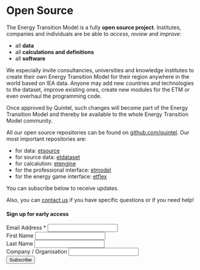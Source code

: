 # Open Source

The Energy Transition Model is a fully **open source project**.
Institutes, companies and individuals are be able to *access*, *review*
and *improve*:

* all **data**
* all **calculations and definitions**
* all **software**

We especially invite consultancies, universities and knowledge institutes to
create their own Energy Transition Model for their region anywhere in the
world based on IEA data. Anyone may add new countries and technologies to the
dataset, improve existing ones, create new modules for the ETM or even overhaul
the programming code.

Once approved by Quintel, such changes will become part of the Energy
Transition Model and thereby be available to the whole Energy Transition
Model community.

All our open source repositories can be found on
[github.com/quintel](http://github.com/quintel). Our most important
repositories are:

* for data: [etsource](http://github.com/quintel/etsource)
* for source data: [etdataset](http://github.com/quintel/etdataset)
* for calcalution: [etengine](http://github.com/quintel/etengine)
* for the professional interface: [etmodel](http://github.com/quintel/etmodel)
* for the energy game interface: [etflex](http://github.com/quintel/etflex)

You can subscribe below to receive updates.

Also, you can [contact us](/contact) if you have specific
questions or if you need help!

<div class='well'>
<h4>Sign up for early access</h4>
<!-- Begin MailChimp Signup Form -->
<div id="mc_embed_signup">
<form action="http://quintel.us3.list-manage.com/subscribe/post?u=89db00a7fc7c18b93278f2cf9&amp;id=784a1447f3" method="post" id="mc-embedded-subscribe-form" name="mc-embedded-subscribe-form" class="validate" target="_blank" novalidate>
	
<div class="mc-field-group">
	<label for="mce-EMAIL">Email Address  <span class="asterisk">*</span>
</label>
	<input type="email" value="" name="EMAIL" class="required email" id="mce-EMAIL">
</div>
<div class="mc-field-group">
	<label for="mce-FNAME">First Name </label>
	<input type="text" value="" name="FNAME" class="" id="mce-FNAME">
</div>
<div class="mc-field-group">
	<label for="mce-LNAME">Last Name </label>
	<input type="text" value="" name="LNAME" class="" id="mce-LNAME">
</div>
<div class="mc-field-group">
	<label for="mce-COMPANY">Company / Organisation </label>
	<input type="text" value="" name="COMPANY" class="" id="mce-COMPANY">
</div>
<div id="mce-responses" class="clear">
	<div class="response" id="mce-error-response" style="display:none"></div>
	<div class="response" id="mce-success-response" style="display:none"></div>
</div>	<div class="clear"><input type="submit" value="Subscribe" name="subscribe" id="mc-embedded-subscribe" class="button btn btn-primary"></div>
</form>
</div>
</div>
<script type="text/javascript">
var fnames = new Array();var ftypes = new Array();fnames[0]='EMAIL';ftypes[0]='email';fnames[1]='FNAME';ftypes[1]='text';fnames[2]='LNAME';ftypes[2]='text';fnames[3]='COMPANY';ftypes[3]='text';
try {
    var jqueryLoaded=jQuery;
    jqueryLoaded=true;
} catch(err) {
    var jqueryLoaded=false;
}
var head= document.getElementsByTagName('head')[0];
if (!jqueryLoaded) {
    var script = document.createElement('script');
    script.type = 'text/javascript';
    script.src = '//ajax.googleapis.com/ajax/libs/jquery/1.4.4/jquery.min.js';
    head.appendChild(script);
    if (script.readyState && script.onload!==null){
        script.onreadystatechange= function () {
              if (this.readyState == 'complete') mce_preload_check();
        }    
    }
}

var err_style = '';
try{
    err_style = mc_custom_error_style;
} catch(e){
    err_style = '#mc_embed_signup input.mce_inline_error{border-color:#6B0505;} #mc_embed_signup div.mce_inline_error{margin: 0 0 1em 0; padding: 5px 10px; background-color:#6B0505; font-weight: bold; z-index: 1; color:#fff;}';
}
var head= document.getElementsByTagName('head')[0];
var style= document.createElement('style');
style.type= 'text/css';
if (style.styleSheet) {
  style.styleSheet.cssText = err_style;
} else {
  style.appendChild(document.createTextNode(err_style));
}
head.appendChild(style);
setTimeout('mce_preload_check();', 250);

var mce_preload_checks = 0;
function mce_preload_check(){
    if (mce_preload_checks>40) return;
    mce_preload_checks++;
    try {
        var jqueryLoaded=jQuery;
    } catch(err) {
        setTimeout('mce_preload_check();', 250);
        return;
    }
    var script = document.createElement('script');
    script.type = 'text/javascript';
    script.src = 'http://downloads.mailchimp.com/js/jquery.form-n-validate.js';
    head.appendChild(script);
    try {
        var validatorLoaded=jQuery("#fake-form").validate({});
    } catch(err) {
        setTimeout('mce_preload_check();', 250);
        return;
    }
    mce_init_form();
}
function mce_init_form(){
    jQuery(document).ready( function($) {
      var options = { errorClass: 'mce_inline_error', errorElement: 'div', onkeyup: function(){}, onfocusout:function(){}, onblur:function(){}  };
      var mce_validator = $("#mc-embedded-subscribe-form").validate(options);
      $("#mc-embedded-subscribe-form").unbind('submit');//remove the validator so we can get into beforeSubmit on the ajaxform, which then calls the validator
      options = { url: 'http://quintel.us3.list-manage.com/subscribe/post-json?u=89db00a7fc7c18b93278f2cf9&id=784a1447f3&c=?', type: 'GET', dataType: 'json', contentType: "application/json; charset=utf-8",
                    beforeSubmit: function(){
                        $('#mce_tmp_error_msg').remove();
                        $('.datefield','#mc_embed_signup').each(
                            function(){
                                var txt = 'filled';
                                var fields = new Array();
                                var i = 0;
                                $(':text', this).each(
                                    function(){
                                        fields[i] = this;
                                        i++;
                                    });
                                $(':hidden', this).each(
                                    function(){
                                        var bday = false;
                                        if (fields.length == 2){
                                            bday = true;
                                            fields[2] = {'value':1970};//trick birthdays into having years
                                        }
                                    	if ( fields[0].value=='MM' && fields[1].value=='DD' && (fields[2].value=='YYYY' || (bday && fields[2].value==1970) ) ){
                                    		this.value = '';
									    } else if ( fields[0].value=='' && fields[1].value=='' && (fields[2].value=='' || (bday && fields[2].value==1970) ) ){
                                    		this.value = '';
									    } else {
									        if (/\[day\]/.test(fields[0].name)){
    	                                        this.value = fields[1].value+'/'+fields[0].value+'/'+fields[2].value;									        
									        } else {
    	                                        this.value = fields[0].value+'/'+fields[1].value+'/'+fields[2].value;
	                                        }
	                                    }
                                    });
                            });
                        $('.phonefield-us','#mc_embed_signup').each(
                            function(){
                                var fields = new Array();
                                var i = 0;
                                $(':text', this).each(
                                    function(){
                                        fields[i] = this;
                                        i++;
                                    });
                                $(':hidden', this).each(
                                    function(){
                                        if ( fields[0].value.length != 3 || fields[1].value.length!=3 || fields[2].value.length!=4 ){
                                    		this.value = '';
									    } else {
									        this.value = 'filled';
	                                    }
                                    });
                            });
                        return mce_validator.form();
                    }, 
                    success: mce_success_cb
                };
      $('#mc-embedded-subscribe-form').ajaxForm(options);
      
      
    });
}
function mce_success_cb(resp){
    $('#mce-success-response').hide();
    $('#mce-error-response').hide();
    if (resp.result=="success"){
        $('#mce-'+resp.result+'-response').show();
        $('#mce-'+resp.result+'-response').html(resp.msg);
        $('#mc-embedded-subscribe-form').each(function(){
            this.reset();
    	});
    } else {
        var index = -1;
        var msg;
        try {
            var parts = resp.msg.split(' - ',2);
            if (parts[1]==undefined){
                msg = resp.msg;
            } else {
                i = parseInt(parts[0]);
                if (i.toString() == parts[0]){
                    index = parts[0];
                    msg = parts[1];
                } else {
                    index = -1;
                    msg = resp.msg;
                }
            }
        } catch(e){
            index = -1;
            msg = resp.msg;
        }
        try{
            if (index== -1){
                $('#mce-'+resp.result+'-response').show();
                $('#mce-'+resp.result+'-response').html(msg);            
            } else {
                err_id = 'mce_tmp_error_msg';
                html = '<div id="'+err_id+'" style="'+err_style+'"> '+msg+'</div>';
                
                var input_id = '#mc_embed_signup';
                var f = $(input_id);
                if (ftypes[index]=='address'){
                    input_id = '#mce-'+fnames[index]+'-addr1';
                    f = $(input_id).parent().parent().get(0);
                } else if (ftypes[index]=='date'){
                    input_id = '#mce-'+fnames[index]+'-month';
                    f = $(input_id).parent().parent().get(0);
                } else {
                    input_id = '#mce-'+fnames[index];
                    f = $().parent(input_id).get(0);
                }
                if (f){
                    $(f).append(html);
                    $(input_id).focus();
                } else {
                    $('#mce-'+resp.result+'-response').show();
                    $('#mce-'+resp.result+'-response').html(msg);
                }
            }
        } catch(e){
            $('#mce-'+resp.result+'-response').show();
            $('#mce-'+resp.result+'-response').html(msg);
        }
    }
}

</script>
<!--End mc_embed_signup-->
